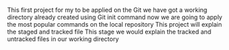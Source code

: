 This first project for my to be applied on the Git
we have got a working directory already created using Git init command
now we are going to apply the most popular commands on the local repository
This project will explain the staged and tracked file
This stage we would explain the tracked and untracked files in our working directory
